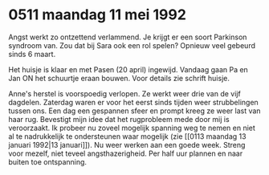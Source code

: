 # 0511 maandag 11 mei 1992
Angst werkt zo ontzettend verlammend. Je krijgt er een soort Parkinson syndroom van. Zou dat bij Sara ook een rol spelen? Opnieuw veel gebeurd sinds 6 maart.

Het huisje is klaar en met Pasen (20 april) ingewijd. Vandaag gaan Pa en Jan ON het schuurtje eraan bouwen. Voor details zie schrift huisje. 

Anne's herstel is voorspoedig verlopen. Ze werkt weer drie van de vijf dagdelen.  Zaterdag waren er voor het eerst sinds tijden weer strubbelingen tussen ons. Een dag een gespannen sfeer en prompt kreeg ze weer last van haar rug. Bevestigt mijn idee dat het rugprobleem mede door mij is veroorzaakt. Ik probeer nu zoveel mogelijk spanning weg te nemen en niet al te nadrukkelijk te ondersteunen waar mogelijk (zie [[0113 maandag 13 januari 1992|13 januari]]). Nu weer werken aan een goede week. Streng voor mezelf, niet teveel angsthazerigheid. Per half uur plannen en naar buiten toe ontspanning.